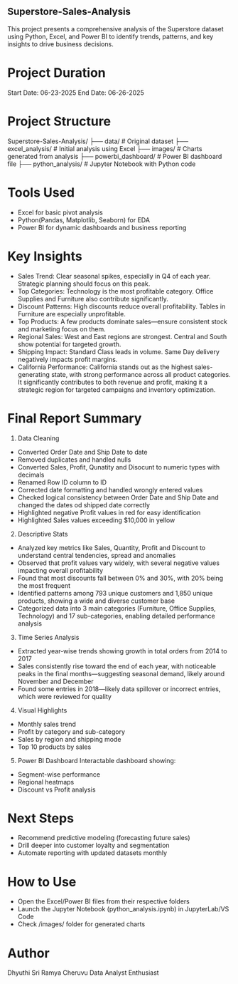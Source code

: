 ## Superstore-Sales-Analysis
This project presents a comprehensive analysis of the Superstore dataset using Python, Excel, and Power BI to identify trends, patterns, and key insights to drive business decisions.

# Project Duration
Start Date: 06-23-2025
End Date: 06-26-2025

# Project Structure
Superstore-Sales-Analysis/
├── data/                        # Original dataset
├── excel_analysis/             # Initial analysis using Excel
├── images/                     # Charts generated from analysis
├── powerbi_dashboard/          # Power BI dashboard file
├── python_analysis/            # Jupyter Notebook with Python code

# Tools Used
- Excel for basic pivot analysis
- Python(Pandas, Matplotlib, Seaborn) for EDA
- Power BI for dynamic dashboards and business reporting

# Key Insights
- Sales Trend: Clear seasonal spikes, especially in Q4 of each year. Strategic planning should focus on this peak.
- Top Categories: Technology is the most profitable category. Office Supplies and Furniture also contribute significantly.
- Discount Patterns: High discounts reduce overall profitability. Tables in Furniture are especially unprofitable.
- Top Products: A few products dominate sales—ensure consistent stock and marketing focus on them.
- Regional Sales: West and East regions are strongest. Central and South show potential for targeted growth.
- Shipping Impact: Standard Class leads in volume. Same Day delivery negatively impacts profit margins.
- California Performance: California stands out as the highest sales-generating state, with strong performance across all product categories. It significantly contributes to both revenue and profit, making it a strategic region for targeted campaigns and inventory optimization.


# Final Report Summary

1. Data Cleaning
- Converted Order Date and Ship Date to date
- Removed duplicates and handled nulls
- Converted Sales, Profit, Qunatity and Disocunt to numeric types with decimals
- Renamed Row ID column to ID
- Corrected date formatting and handled wrongly entered values
- Checked logical consistency between Order Date and Ship Date and changed the dates od shipped date correctly
- Highlighted negative Profit values in red for easy identification
- Highlighted Sales values exceeding $10,000 in yellow

2. Descriptive Stats
- Analyzed key metrics like Sales, Quantity, Profit and Discount to understand central tendencies, spread and anomalies
- Observed that profit values vary widely, with several negative values impacting overall profitability
- Found that most discounts fall between 0% and 30%, with 20% being the most frequent
- Identified patterns among 793 unique customers and 1,850 unique products, showing a wide and diverse customer base
- Categorized data into 3 main categories (Furniture, Office Supplies, Technology) and 17 sub-categories, enabling detailed performance analysis

3. Time Series Analysis
- Extracted year-wise trends showing growth in total orders from 2014 to 2017
- Sales consistently rise toward the end of each year, with noticeable peaks in the final months—suggesting seasonal demand, likely around November and December
- Found some entries in 2018—likely data spillover or incorrect entries, which were reviewed for quality

4. Visual Highlights
- Monthly sales trend
- Profit by category and sub-category
- Sales by region and shipping mode
- Top 10 products by sales

5. Power BI Dashboard
Interactable dashboard showing:
- Segment-wise performance
- Regional heatmaps
- Discount vs Profit analysis

# Next Steps
- Recommend predictive modeling (forecasting future sales)
- Drill deeper into customer loyalty and segmentation
- Automate reporting with updated datasets monthly

# How to Use
- Open the Excel/Power BI files from their respective folders
- Launch the Jupyter Notebook (python_analysis.ipynb) in JupyterLab/VS Code
- Check /images/ folder for generated charts

# Author

Dhyuthi Sri Ramya Cheruvu
Data Analyst Enthusiast
